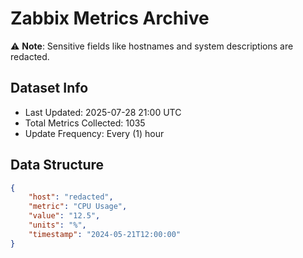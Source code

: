 # Zabbix Metrics Archive

⚠️ **Note**: Sensitive fields like hostnames and system descriptions are redacted.

## Dataset Info
- Last Updated: 2025-07-28 21:00 UTC
- Total Metrics Collected: 1035
- Update Frequency: Every (1) hour

## Data Structure
```json
{
    "host": "redacted",
    "metric": "CPU Usage",
    "value": "12.5",
    "units": "%",
    "timestamp": "2024-05-21T12:00:00"
}
```
